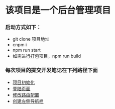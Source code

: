 # 该项目是一个后台管理项目
### 启动方式如下：
+ git clone 项目地址
+ cnpm i
+ npm run start
+ 如需进行打包项目，npm run build

### 每次项目的提交开发笔记在下列路径下面
+ [项目初始化](./note/note_1_初始化项目.md)
+ [登陆页面](./note/note_2_登陆页面.md)
+ [修改路由配置](./note/note_3_修改路由配置.md)
+ [创建左侧导航栏](./note/note_4_创建左侧导航栏.md)
